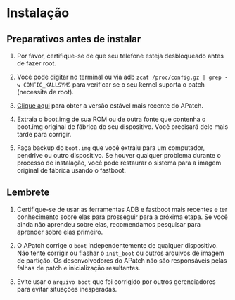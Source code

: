 # Instalação

## Preparativos antes de instalar

1. Por favor, certifique-se de que seu telefone esteja desbloqueado antes de fazer root.

2. Você pode digitar no terminal ou via adb `zcat /proc/config.gz | grep -w CONFIG_KALLSYMS` para verificar se o seu kernel suporta o patch (necessita de root).

3. [Clique aqui](https://github.com/bmax121/APatch/releases) para obter a versão estável mais recente do APatch.

4. Extraia o boot.img de sua ROM ou de outra fonte que contenha o boot.img original de fábrica do seu dispositivo. Você precisará dele mais tarde para corrigir.

5. Faça backup do `boot.img` que você extraiu para um computador, pendrive ou outro dispositivo. Se houver qualquer problema durante o processo de instalação, você pode restaurar o sistema para a imagem original de fábrica usando o fastboot.

## Lembrete

1. Certifique-se de usar as ferramentas ADB e fastboot mais recentes e ter conhecimento sobre elas para prosseguir para a próxima etapa. Se você ainda não aprendeu sobre elas, recomendamos pesquisar para aprender sobre elas primeiro.

2. O APatch corrige o `boot` independentemente de qualquer dispositivo. Não tente corrigir ou flashar o `init_boot` ou outros arquivos de imagem de partição. Os desenvolvedores do APatch não são responsáveis ​​pelas falhas de patch e inicialização resultantes.

3. Evite usar o `arquivo boot` que foi corrigido por outros gerenciadores para evitar situações inesperadas.
